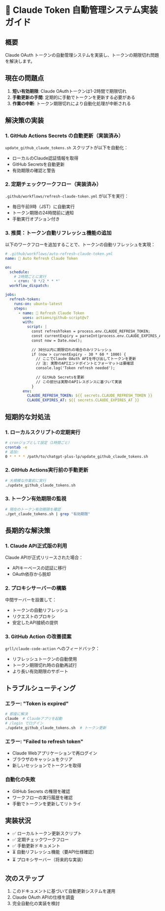 # 🔐 Claude Token 自動管理システム実装ガイド

## 概要

Claude OAuth トークンの自動管理システムを実装し、トークンの期限切れ問題を解決します。

## 現在の問題点

1. **短い有効期限**: Claude OAuthトークンは1-2時間で期限切れ
2. **手動更新の手間**: 定期的に手動でトークンを更新する必要がある
3. **作業の中断**: トークン期限切れにより自動化処理が中断される

## 解決策の実装

### 1. GitHub Actions Secrets の自動更新（実装済み）

`update_github_claude_tokens.sh` スクリプトが以下を自動化：
- ローカルのClaude認証情報を取得
- GitHub Secretsを自動更新
- 有効期限の確認と警告

### 2. 定期チェックワークフロー（実装済み）

`.github/workflows/refresh-claude-token.yml` が以下を実行：
- 毎日午前9時（JST）に自動実行
- トークン期限の24時間前に通知
- 手動実行オプション付き

### 3. 推奨：トークン自動リフレッシュ機能の追加

以下のワークフローを追加することで、トークンの自動リフレッシュを実現：

```yaml
# .github/workflows/auto-refresh-claude-token.yml
name: 🔄 Auto Refresh Claude Token

on:
  schedule:
    # 2時間ごとに実行
    - cron: '0 */2 * * *'
  workflow_dispatch:

jobs:
  refresh-token:
    runs-on: ubuntu-latest
    steps:
      - name: 🔄 Refresh Claude Token
        uses: actions/github-script@v7
        with:
          script: |
            const refreshToken = process.env.CLAUDE_REFRESH_TOKEN;
            const currentExpiry = parseInt(process.env.CLAUDE_EXPIRES_AT);
            const now = Date.now();
            
            // 30分以内に期限切れの場合のみリフレッシュ
            if (now > currentExpiry - 30 * 60 * 1000) {
              // ここでClaude OAuth APIを呼び出してトークンを更新
              // 注: 実際のAPIエンドポイントとフォーマットは要確認
              console.log('Token refresh needed');
              
              // GitHub Secretsを更新
              // この部分は実際のAPIレスポンスに基づいて実装
            }
        env:
          CLAUDE_REFRESH_TOKEN: ${{ secrets.CLAUDE_REFRESH_TOKEN }}
          CLAUDE_EXPIRES_AT: ${{ secrets.CLAUDE_EXPIRES_AT }}
```

## 短期的な対処法

### 1. ローカルスクリプトの定期実行

```bash
# cronジョブとして設定（1時間ごと）
crontab -e
# 追加:
0 * * * * /path/to/chatgpt-plus-lp/update_github_claude_tokens.sh
```

### 2. GitHub Actions実行前の手動更新

```bash
# 大規模な作業前に実行
./update_github_claude_tokens.sh
```

### 3. トークン有効期限の監視

```bash
# 現在のトークン有効期限を確認
./get_claude_tokens.sh | grep "有効期限"
```

## 長期的な解決策

### 1. Claude API正式版の利用

Claude APIが正式リリースされた場合：
- APIキーベースの認証に移行
- OAuth依存から脱却

### 2. プロキシサーバーの構築

中間サーバーを設置して：
- トークンの自動リフレッシュ
- リクエストのプロキシ
- 安定したAPI接続の提供

### 3. GitHub Action の改善提案

`grll/claude-code-action` へのフィードバック：
- リフレッシュトークンの自動使用
- トークン期限切れ時の自動再試行
- より長い有効期限のサポート

## トラブルシューティング

### エラー: "Token is expired"
```bash
# 即座に解決
claude  # Claudeアプリを起動
# /login でログイン
./update_github_claude_tokens.sh  # トークン更新
```

### エラー: "Failed to refresh token"
- Claude Webアプリケーションで再ログイン
- ブラウザのキャッシュをクリア
- 新しいセッションでトークンを取得

### 自動化の失敗
- GitHub Secrets の権限を確認
- ワークフローの実行履歴を確認
- 手動でトークンを更新してリトライ

## 実装状況

- ✅ ローカルトークン更新スクリプト
- ✅ 定期チェックワークフロー
- ✅ 手動更新ドキュメント
- ⏳ 自動リフレッシュ機能（要API仕様確認）
- ⏳ プロキシサーバー（将来的な実装）

## 次のステップ

1. このドキュメントに基づいて自動更新システムを運用
2. Claude OAuth APIの仕様を調査
3. 完全自動化の実装を検討